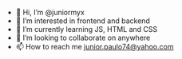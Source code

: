 - 👋 Hi, I’m @juniormyx
- 👀 I’m interested in frontend and backend
- 🌱 I’m currently learning JS, HTML and CSS
- 💞️ I’m looking to collaborate on anywhere
- 📫 How to reach me junior.paulo74@yahoo.com

<!---
juniormyx/juniormyx is a ✨ special ✨ repository because its `README.md` (this file) appears on your GitHub profile.
You can click the Preview link to take a look at your changes.
--->
